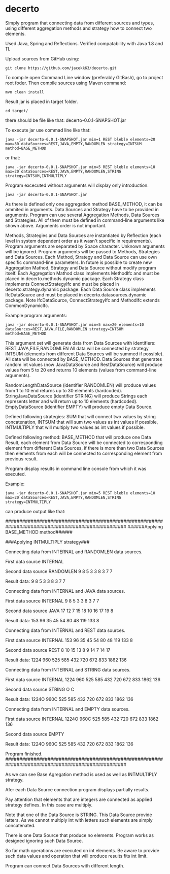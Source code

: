 # decerto

Simply program that connecting data from different sources and types, using different aggregation methods and strategy how to connect two elements.

Used Java, Spring and Reflections.
Verified compatability with Java 1.8 and 11.

Upload sources from GitHub using:

	git clone https://github.com/jacekk63/decerto.git

To compile open Command Line window (preferably GitBash), go to project root foder.
Then compile sources using Maven command:

	mvn clean install

Result jar is placed in target folder.

	cd target/

there should be file like that:
	decerto-0.0.1-SNAPSHOT.jar

To execute jar use commad line like that:

	java -jar decerto-0.0.1-SNAPSHOT.jar min=1 REST bleble elements=20 max=30 dataSources=REST,JAVA,EMPTY,RANDOMLEN strategy=INTSUM method=BASE_METHOD

or that:

	java -jar decerto-0.0.1-SNAPSHOT.jar min=5 REST bleble elements=10 max=20 dataSources=REST,JAVA,EMPTY,RANDOMLEN,STRING strategy=INTSUM,INTMULTIPLY

Program excecuted without arguments will display only introduction.

	java -jar decerto-0.0.1-SNAPSHOT.jar

As there is defined only one aggregation method BASE_METHOD, it can be ommited in arguments.
Data Sources and Strategy have to be provided in arguments.
Program can use several Aggregation Methods, Data Sources and Strategies. All of them must be defined in command-line arguments like shown above.
Arguments order is not important.

Methods, Strategies and Data Sources are instantiated by Reflection (each level in system dependent order as it wasn't specific in requirements).
Program arguments are separated by Space character. Unknown arguments will be ignored.
Program arguments will be passed to Methods, Strategies and Data Sources.
Each Method, Strategy and Data Source can use own specific command-line parameters.
In future is possible to create new Aggregation Mathod, Strategy and Data Source without modify program itself.
Each Aggregation Mathod class implements MethodIfc and must be placed in decerto.methods.dynamic package.
Each Strategy class implements ConnectStrategyIfc and must be placed in decerto.strategy.dynamic package.
Each Data Source class implements IfcDataSource and must be placed in decerto.datasources.dynamic package.
Note IfcDataSource, ConnectStrategyIfc and MethodIfc extends CommonDynamicIfc.

Example program arguments:

	java -jar decerto-0.0.1-SNAPSHOT.jar min=5 max=20 elements=10 dataSources=REST,JAVA,FILE,RANDOMLEN strategy=INTSUM method=BASE_METHOD

This argument set will generate data from Data Sources with identifiers: REST,JAVA,FILE,RANDOMLEN
All data will be connected by strategy INTSUM (elements from different Data Sources will be summed if possible).
All data will be connected by BASE_METHOD.
Data Sources that generates random int values (now JavaDataSource and RestDataSource) will produce values from 5 to 20 end returns 10 elements (values from command-line arguments).

RandomLengthDataSource (identifier RANDOMLEN) will produce values from 1 to 10 end returns up to 30 elements (hardcoded).
StringJavaDataSource (identifier STRING) will produce Strings each represents letter and will return up to 10 elements (hardcoded).
EmptyDataSource (identifier EMPTY) will produce empty Data Source.

Defined following strategies:
SUM that will connect two values by string concatenation,
INTSUM that will sum two values as int values if possible,
INTMULTIPLY that will multiply two values as int values if possible.

Defined following method:
BASE_METHOD that will produce one Data Result,
each element from Data Source will be connected to corresponding element from different Data Sources,
if there is more than two Data Sources then elements from each will be connected to corresponding element from previous result.

Program display results in command line console from which it was executed.

Example:

	java -jar decerto-0.0.1-SNAPSHOT.jar min=5 REST bleble elements=10 max=20 dataSources=REST,JAVA,EMPTY,RANDOMLEN,STRING strategy=INTMULTIPLY
  
can produce output like that:

###################################################################################################
######Applying BASE_METHOD method######

###Applying INTMULTIPLY strategy###

Connecting data from INTERNAL and RANDOMLEN data sources.

First data source INTERNAL

Second data source RANDOMLEN       9 8 5 3 3 8 3 7 7

Result data:                       9 8 5 3 3 8 3 7 7



Connecting data from INTERNAL and JAVA data sources.

First data source INTERNAL         9 8 5 3 3 8 3 7 7

Second data source JAVA            17 12 7 15 18 10 16 17 19 8

Result data:                       153 96 35 45 54 80 48 119 133 8



Connecting data from INTERNAL and REST data sources.

First data source INTERNAL         153 96 35 45 54 80 48 119 133 8

Second data source REST            8 10 15 13 8 9 14 7 14 17

Result data:                       1224 960 525 585 432 720 672 833 1862 136



Connecting data from INTERNAL and STRING data sources.

First data source INTERNAL         1224 960 525 585 432 720 672 833 1862 136

Second data source STRING          O C

Result data:                       1224O 960C 525 585 432 720 672 833 1862 136



Connecting data from INTERNAL and EMPTY data sources.

First data source INTERNAL         1224O 960C 525 585 432 720 672 833 1862 136

Second data source EMPTY

Result data:                       1224O 960C 525 585 432 720 672 833 1862 136



Program finished.
###################################################################################################

As we can see Base Agregation method is used as well as INTMULTIPLY strategy.

Afer each Data Source connection program displays partially results.

Pay attention that elements that are integers are connected as applied strategy defines. In this case are multiply.

Note that one of the Data Source is STRING. This Data Source provide letters. As we cannot multiply int with letters such elements are simply concatenated.

There is one Data Source that produce no elements. Program works as designed ignoring such Data Source.

So far math operations are executed on int elements. Be aware to provide such data values and operation that will produce results fits int limit. 

Program can connect Data Sources with different length.

